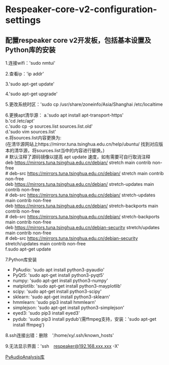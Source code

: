 # Respeaker-core-v2-configuration-settings
配置respeaker core v2开发板，包括基本设置及Python库的安装
----------------------------------------------------
1.连接wifi：'sudo nmtui'

2.查看ip：'ip addr'

3.'sudo apt-get update'

4.'sudo apt-get upgrade'

5.更改系统时区：'sudo cp /usr/share/zoneinfo/Asia/Shanghai /etc/localtime

6.更换apt清华源：
  a.'sudo apt install apt-transport-https'<br>
  b.'cd /etc/apt'<br>
  c.'sudo cp -p sources.list sources.list.old'<br>
  d.'sudo vim sources.list'<br>
  e.将sources.list内容更换为:<br>
  (在清华源网站上https://mirror.tuna.tsinghua.edu.cn/help/ubuntu/ 找到对应版本的清华源，将sources.list当中的内容进行替换。)<br>
    # 默认注释了源码镜像以提高 apt update 速度，如有需要可自行取消注释<br>
    deb https://mirrors.tuna.tsinghua.edu.cn/debian/ stretch main contrib non-free<br>
    # deb-src https://mirrors.tuna.tsinghua.edu.cn/debian/ stretch main contrib non-free<br>
    deb https://mirrors.tuna.tsinghua.edu.cn/debian/ stretch-updates main contrib non-free<br>
    # deb-src https://mirrors.tuna.tsinghua.edu.cn/debian/ stretch-updates main contrib non-free<br>
    deb https://mirrors.tuna.tsinghua.edu.cn/debian/ stretch-backports main contrib non-free<br>
    # deb-src https://mirrors.tuna.tsinghua.edu.cn/debian/ stretch-backports main contrib non-free<br>
    deb https://mirrors.tuna.tsinghua.edu.cn/debian-security stretch/updates main contrib non-free<br>
    # deb-src https://mirrors.tuna.tsinghua.edu.cn/debian-security stretch/updates main contrib non-free<br>
  f.sudo apt-get update<br>

7.Python库安装
  * PyAudio: 'sudo apt install python3-pyaudio'<br>
  * PyQt5: 'sudo apt-get install python3-pyqt5'<br>
  * numpy: 'sudo apt-get install python3-numpy'<br>
  * matplotlib: 'sudo apt-get install python3-mayplotlib'<br>
  * scipy: 'sudo apt-get install python3-scipy'<br>
  * sklearn: 'sudo apt-get install python3-sklearn'<br>
  * hmmlearn: 'sudo pip3 install hmmlearn'<br>
  * simplejson: 'sudo apt-get install python3-simplejson'<br>
  * eyed3: 'sudo pip3 install eyed3'<br>
  * pydub: 'sudo pip3 install pydub'(需ffmpeg支持，安装：'sudo apt-get install ffmpeg') <br>
  
8.ssh连接出错：删除　'/home/xy/.ssh/known_hosts'

9.无法显示界面：'ssh　respeaker@192.168.xxx.xxx -X'

[PyAudioAnalysis库](https://github.com/tyiannak/pyAudioAnalysis)
